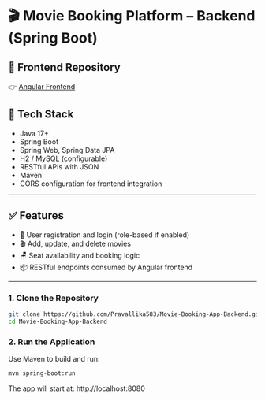 # 🎬 Movie Booking Platform – Backend (Spring Boot)

## 🔗 Frontend Repository

👉 [Angular Frontend](https://github.com/Pravallika583/Angular-MovieBooking)

## 🧰 Tech Stack

- Java 17+
- Spring Boot
- Spring Web, Spring Data JPA
- H2 / MySQL (configurable)
- RESTful APIs with JSON
- Maven
- CORS configuration for frontend integration

- ---

## ✅ Features

- 🔐 User registration and login (role-based if enabled)
- 🎬 Add, update, and delete movies
- 🪑 Seat availability and booking logic
- 📦 RESTful endpoints consumed by Angular frontend

---

### 1. Clone the Repository

```bash
git clone https://github.com/Pravallika583/Movie-Booking-App-Backend.git
cd Movie-Booking-App-Backend
```

### 2. Run the Application
Use Maven to build and run:
```bash
mvn spring-boot:run
```
The app will start at:
http://localhost:8080

